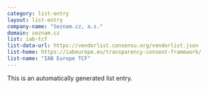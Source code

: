 ```yaml
---
category: list-entry
layout: list-entry
company-name: "Seznam.cz, a.s."
domain: seznam.cz
list: iab-tcf
list-data-url: https://vendorlist.consensu.org/vendorlist.json
list-home: https://iabeurope.eu/transparency-consent-framework/
list-name: "IAB Europe TCF"
---
```


This is an automatically generated list entry.
